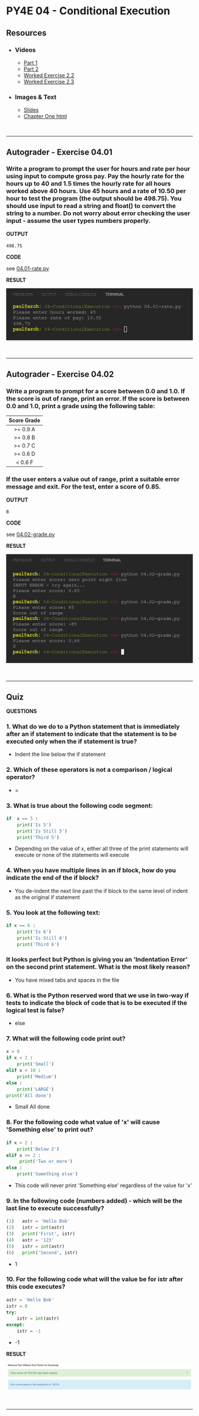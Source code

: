 # PY4E 04 - Conditional Execution

## Resources

- ### Videos
  - [Part 1](https://youtu.be/2aA3VBdcl6A)
  - [Part 2](https://youtu.be/OczkNrHPBps)
  - [Worked Exercise 2.2](https://youtu.be/oUMQbZ4SBuM)
  - [Worked Exercise 2.3](https://youtu.be/-iUA4cCKRlM)
- ### Images & Text
  - [Slides](../Resources/Slides/Pythonlearn-03-Conditional.pptx)
  - [Chapter One html](https://www.py4e.com/html3/03-conditional)

<br>

---

## Autograder - Exercise 04.01

### Write a program to prompt the user for hours and rate per hour using input to compute gross pay. Pay the hourly rate for the hours up to 40 and 1.5 times the hourly rate for all hours worked above 40 hours. Use 45 hours and a rate of 10.50 per hour to test the program (the output should be 498.75). You should use input to read a string and float() to convert the string to a number. Do not worry about error checking the user input - assume the user types numbers properly.

**OUTPUT**

`498.75`

**CODE**

see [04.01-rate.py](04.01-rate.py)

**RESULT**

![Console Output](04.01-ConsoleOutput.png)

<br>

---

## Autograder - Exercise 04.02

### Write a program to prompt for a score between 0.0 and 1.0. If the score is out of range, print an error. If the score is between 0.0 and 1.0, print a grade using the following table:
| Score Grade |
|:-----------:|
| >= 0.9 A    |
| >= 0.8 B    |
| >= 0.7 C    |
| >= 0.6 D    |
| < 0.6 F     |
### If the user enters a value out of range, print a suitable error message and exit. For the test, enter a score of 0.85.

**OUTPUT**

`B`

**CODE**

see [04.02-grade.py](04.02-grade.py)

**RESULT**

![Console Output](04.02-ConsoleOutput.png)

<br>

---

## Quiz

**QUESTIONS**

### 1. What do we do to a Python statement that is immediately after an if statement to indicate that the statement is to be executed only when the if statement is true?

  - Indent the line below the if statement

### 2. Which of these operators is not a comparison / logical operator?

  - =

### 3. What is true about the following code segment:

```python
if  x == 5 :
    print('Is 5')
    print('Is Still 5')
    print('Third 5')
```

  - Depending on the value of x, either all three of the print statements will execute or none of the statements will execute

### 4. When you have multiple lines in an if block, how do you indicate the end of the if block?

  - You de-indent the next line past the if block to the same level of indent as the original if statement

### 5. You look at the following text:

```python
if x == 6 :
    print('Is 6')
    print('Is Still 6')
    print('Third 6')
```

### It looks perfect but Python is giving you an 'Indentation Error' on the second print statement. What is the most likely reason?

  - You have mixed tabs and spaces in the file

### 6. What is the Python reserved word that we use in two-way if tests to indicate the block of code that is to be executed if the logical test is false?

  - else

### 7. What will the following code print out?

```python
x = 0
if x < 2 :
    print('Small')
elif x < 10 :
    print('Medium')
else :
    print('LARGE')
print('All done')
```

  - Small All done

### 8. For the following code what value of 'x' will cause 'Something else' to print out?

```python
if x < 2 :
    print('Below 2')
elif x >= 2 :
     print('Two or more')
else :
    print('Something else')
```

  - This code will never print 'Something else' regardless of the value for 'x'

### 9. In the following code (numbers added) - which will be the last line to execute successfully?

```python
(1)   astr = 'Hello Bob'
(2)   istr = int(astr)
(3)   print('First', istr)
(4)   astr = '123'
(5)   istr = int(astr)
(6)   print('Second', istr)
```

  - 1

### 10. For the following code what will the value be for istr after this code executes?

```python
astr = 'Hello Bob'
istr = 0
try:
    istr = int(astr)
except:
    istr = -1
```

  - -1

**RESULT**

![Quiz Result](04.03-QuizResult.png)

<br>

---